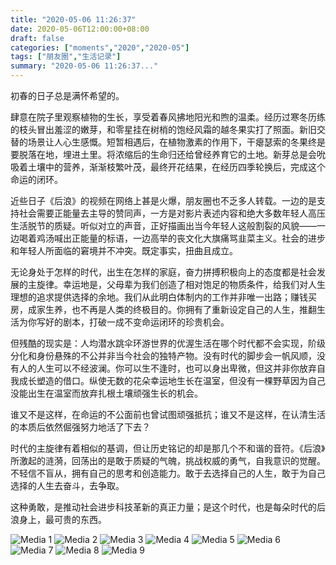 ```yaml
---
title: "2020-05-06 11:26:37"
date: 2020-05-06T12:00:00+08:00
draft: false
categories: ["moments","2020","2020-05"]
tags: ["朋友圈","生活记录"]
summary: "2020-05-06 11:26:37..."
---
```


初春的日子总是满怀希望的。

肆意在院子里观察植物的生长，享受着春风拂地阳光和煦的温柔。经历过寒冬历练的枝头冒出羞涩的嫩芽，和零星挂在树梢的饱经风霜的越冬果实打了照面。新旧交替的场景让人心生感慨。短暂相遇后，在植物激素的作用下，干瘪瑟索的冬果终是要脱落在地，埋进土里。将浓缩后的生命归还给曾经养育它的土地。新芽总是会吮吸着土壤中的营养，渐渐枝繁叶茂，最终开花结果，在经历四季轮换后，完成这个命运的闭环。

近些日子《后浪》的视频在网络上甚是火爆，朋友圈也不乏多人转载。一边的是支持社会需要正能量去主导的赞同声，一方是对影片表述内容和绝大多数年轻人高压生活脱节的质疑。听似对立的声音，正好描画出当今年轻人这般割裂的风貌——一边喝着鸡汤喊出正能量的标语，一边高举的丧文化大旗痛骂韭菜主义。社会的进步和年轻人所面临的窘境并不冲突。既定事实，扭曲且成立。

无论身处于怎样的时代，出生在怎样的家庭，奋力拼搏积极向上的态度都是社会发展的主旋律。幸运地是，父母辈为我们创造了相对饱足的物质条件，给我们对人生理想的追求提供选择的余地。我们从此明白体制内的工作并非唯一出路；赚钱买房，成家生养，也不再是人类的终极目的。你拥有了重新设定自己的人生，推翻生活为你写好的剧本，打破一成不变命运闭环的珍贵机会。

但残酷的现实是：人均潜水跳伞环游世界的优渥生活在哪个时代都不会实现，阶级分化和身份悬殊的不公并非当今社会的独特产物。没有时代的脚步会一帆风顺，没有人的人生可以不经波澜。你可以生不逢时，也可以身出卑微，但这并非你放弃自我成长塑造的借口。纵使无数的花朵幸运地生长在温室，但没有一棵野草因为自己没能出生在温室而放弃扎根土壤顽强生长的机会。

谁又不是这样，在命运的不公面前也曾试图顽强抵抗；谁又不是这样，在认清生活的本质后依然倔强努力地活了下去？

时代的主旋律有着相似的基调，但让历史铭记的却是那几个不和谐的音符。《后浪》所激起的涟漪，回荡出的是敢于质疑的气魄，挑战权威的勇气，自我意识的觉醒。不轻信不盲从，拥有自己的思考和创造能力。敢于去选择自己的人生，敢于为自己选择的人生去奋斗，去争取。

这种勇敢，是推动社会进步科技革新的真正力量；是这个时代，也是每朵时代的后浪身上，最可贵的东西。

![Media 1](/Moments/photos/2020-05-06/202005061126370.jpg)
![Media 2](/Moments/photos/2020-05-06/202005061126371.jpg)
![Media 3](/Moments/photos/2020-05-06/202005061126372.jpg)
![Media 4](/Moments/photos/2020-05-06/202005061126373.jpg)
![Media 5](/Moments/photos/2020-05-06/202005061126374.jpg)
![Media 6](/Moments/photos/2020-05-06/202005061126375.jpg)
![Media 7](/Moments/photos/2020-05-06/202005061126376.jpg)
![Media 8](/Moments/photos/2020-05-06/202005061126377.jpg)
![Media 9](/Moments/photos/2020-05-06/202005061126378.jpg)

